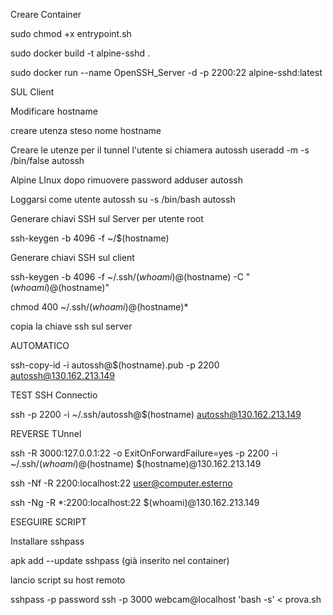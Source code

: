 Creare Container

sudo chmod +x entrypoint.sh

sudo docker build -t alpine-sshd .

sudo docker run --name OpenSSH_Server -d -p 2200:22 alpine-sshd:latest


SUL Client

Modificare hostname

creare utenza steso nome hostname

Creare le utenze per il tunnel l'utente si chiamera autossh
useradd -m -s /bin/false autossh

Alpine LInux dopo rimuovere password
adduser autossh


Loggarsi come utente autossh
su -s /bin/bash autossh

Generare chiavi SSH sul Server per utente root

ssh-keygen -b 4096 -f ~/$(hostname)


Generare chiavi SSH sul client

ssh-keygen -b 4096 -f ~/.ssh/$(whoami)@$(hostname) -C "$(whoami)@$(hostname)"

chmod 400 ~/.ssh/$(whoami)@$(hostname)*

copia la chiave ssh sul server

AUTOMATICO 

ssh-copy-id -i autossh@$(hostname).pub -p 2200 autossh@130.162.213.149


TEST SSH Connectio

ssh -p 2200 -i ~/.ssh/autossh@$(hostname) autossh@130.162.213.149



REVERSE TUnnel 

ssh -R 3000:127.0.0.1:22 -o ExitOnForwardFailure=yes -p 2200 -i ~/.ssh/$(whoami)@$(hostname) $(hostname)@130.162.213.149

ssh -Nf -R 2200:localhost:22 user@computer.esterno

ssh -Ng -R *:2200:localhost:22 $(whoami)@130.162.213.149

ESEGUIRE SCRIPT

Installare sshpass

apk add --update sshpass (già inserito nel container)


lancio script su host remoto

sshpass -p password ssh -p 3000 webcam@localhost 'bash -s' < prova.sh
